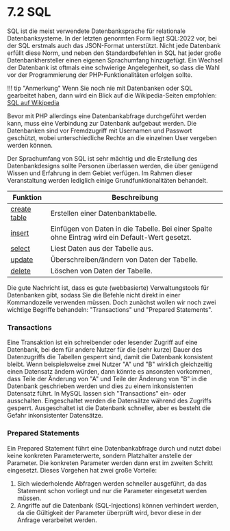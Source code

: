 # 7.2 SQL

SQL ist die meist verwendete Datenbanksprache für relationale Datenbanksysteme. In der letzten genormten Form liegt SQL:2022 vor, bei der SQL erstmals auch das JSON-Format unterstützt. Nicht jede Datenbank erfüllt diese Norm, und neben den Standardbefehlen in SQL hat jeder große Datenbankhersteller einen eigenen Sprachumfang hinzugefügt. Ein Wechsel der Datenbank ist oftmals eine schwierige Angelegenheit, so dass die Wahl vor der Programmierung der PHP-Funktionalitäten erfolgen sollte.

!!! tip "Anmerkung"
    Wenn Sie noch nie mit Datenbanken oder SQL gearbeitet haben, dann wird ein Blick auf die Wikipedia-Seiten empfohlen: [SQL auf Wikipedia](https://de.wikipedia.org/wiki/SQL)

Bevor mit PHP allerdings eine Datenbankabfrage durchgeführt werden kann, muss eine Verbindung zur Datenbank aufgebaut werden. Die Datenbanken sind vor Fremdzugriff mit Usernamen und Passwort geschützt, wobei unterschiedliche Rechte an die einzelnen User vergeben werden können.

Der Sprachumfang von SQL ist sehr mächtig und die Erstellung des Datenbankdesigns sollte Personen überlassen werden, die über genügend Wissen und Erfahrung in dem Gebiet verfügen. Im Rahmen dieser Veranstaltung werden lediglich einige Grundfunktionalitäten behandelt.

| Funktion     | Beschreibung                                                         |
|--------------|----------------------------------------------------------------------|
| [create table](https://mariadb.com/kb/en/create-table/) | Erstellen einer Datenbanktabelle. |
| [insert](https://mariadb.com/kb/en/insert/)       | Einfügen von Daten in die Tabelle. Bei einer Spalte ohne Eintrag wird ein Default-Wert gesetzt.  |
| [select](https://mariadb.com/kb/en/select/)       | Liest Daten aus der Tabelle aus. |
| [update](https://mariadb.com/kb/en/update/)       | Überschreiben/ändern von Daten der Tabelle. |
| [delete](https://mariadb.com/kb/en/delete/)       | Löschen von Daten der Tabelle.  |

Die gute Nachricht ist, dass es gute (webbasierte) Verwaltungstools für Datenbanken gibt, sodass Sie die Befehle nicht direkt in einer Kommandozeile verwenden müssen. Doch zunächst wollen wir noch zwei wichtige Begriffe behandeln: "Transactions" und "Prepared Statements".

### Transactions
Eine Transaktion ist ein schreibender oder lesender Zugriff auf eine Datenbank, bei dem für andere Nutzer für die (sehr kurze) Dauer des Datenzugriffs die Tabellen gesperrt sind, damit die Datenbank konsistent bleibt. Wenn beispielsweise zwei Nutzer "A" und "B" wirklich gleichzeitig einen Datensatz ändern würden, dann könnte es ansonsten vorkommen, dass Teile der Änderung von "A" und Teile der Änderung von "B" in die Datenbank geschrieben werden und dies zu einem inkonsistenten Datensatz führt. In MySQL lassen sich "Transactions" ein- oder ausschalten. Eingeschaltet werden die Datensätze während des Zugriffs gesperrt. Ausgeschaltet ist die Datenbank schneller, aber es besteht die Gefahr inkonsistenter Datensätze.

### Prepared Statements
Ein Prepared Statement führt eine Datenbankabfrage durch und nutzt dabei keine konkreten Parameterwerte, sondern Platzhalter anstelle der Parameter. Die konkreten Parameter werden dann erst im zweiten Schritt eingesetzt. Dieses Vorgehen hat zwei große Vorteile: 

1. Sich wiederholende Abfragen werden schneller ausgeführt, da das Statement schon vorliegt und nur die Parameter eingesetzt werden müssen.
2. Angriffe auf die Datenbank (SQL-Injections) können verhindert werden, da die Gültigkeit der Parameter überprüft wird, bevor diese in der Anfrage verarbeitet werden.
